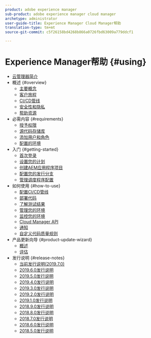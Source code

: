 ```yaml
---
product: adobe experience manager
sub-product: adobe experience manager cloud manager
archetype: administrator
user-guide-title: Experience Manager Cloud Manager帮助
translation-type: tm+mt
source-git-commit: c5f26158bd4268b866a0726fbd63009a779ddcf1

---
```



# Experience Manager帮助 {#using}

+ [云管理器简介](introduction-to-cloud-manager.md)
+ 概述 {#overview}
   + [主要概念](key-concepts.md)
   + [客户旅程](customer-journey.md)
   + [CI/CD管线](ci-cd-pipeline.md)
   + [安全性和隐私](security-and-privacy.md)
   + [帮助资源](help-resources.md)
+ 必需内容 {#requirements}
   + [授予权限](access-rights-granted.md)
   + [源代码存储库](source-code-repository.md)
   + [添加用户和角色](setting-up-users-and-roles.md)
   + [配置的环境](environments-provisioned.md)
+ 入门 {#getting-started}
   + [首次登录](first-time-login.md)
   + [设置您的计划](setting-up-program.md)
   + [创建AEM应用程序项目](create-an-application-project.md)
   + [配置您的发行分支](configure-your-release-branches.md)
   + [管理调度程序配置](dispatcher-configurations.md)
+ 如何使用 {#how-to-use}
   + [配置CI/CD管线](configuring-pipeline.md)
   + [部署代码](deploying-code.md)
   + [了解测试结果](understand-your-test-results.md)
   + [管理您的环境](manage-your-environment.md)
   + [监控您的环境](monitor-your-environments.md)
   + [Cloud Manager API](https://www.adobe.io/apis/experiencecloud/cloud-manager/docs.html)
   + [通知](notifications.md)
   + [自定义代码质量规则](custom-code-quality-rules.md)
+ 产品更新向导 {#product-update-wizard}
   + [概述](overview-productupdate-wizard.md)
   + [评估](evaluation.md)
+ 发行说明 {#release-notes}
   + [当前发行说明(2019.7.0)](release-notes-current.md)
   + [2019.6.0发行说明](release-notes-2019-6-0.md)
   + [2019.5.0发行说明](release-notes-2019-5-0.md)
   + [2019.4.0发行说明](release-notes-2019-4-0.md)
   + [2019.3.0发行说明](release-notes-2019-3-0.md)
   + [2019.2.0发行说明](release-notes-2019-2-0.md)
   + [2019.1.0发行说明](release-notes-2019-1-0.md)
   + [2018.9.0发行说明](release-notes-2018-9-0.md)
   + [2018.8.0发行说明](release-notes-2018-8-0.md)
   + [2018.7.0发行说明](release-notes-2018-7-0.md)
   + [2018.6.0发行说明](release-notes-2018-6-0.md)
   + [2018.5.0发行说明](release-notes-2018-5-0.md)

